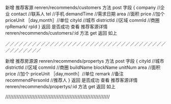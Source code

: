 新增 推荐客源 renren/recommends/customers
方法 post
字段 {
  company //企业
  contact //联系人
  tel    //手机
  demandTime //需求日期
  area    //面积
  price   //加个
  priceUnit ［day,month］//单位
  cityId //城市
  districtId //区域
  commId    //商圈
   rpRemark/
   rpId
}
返回 是否成功
查看 推荐客源详情
renren/recommends/customers/:id
方法 get
返回 如上


／／／／／／／／／／／／／／／／／／／／／／／／／／／／／／／／／／／／／／／／／／／／

新增 推荐房源源 renren/recommends/propertys
方法 post
字段 {
  cityId //城市
  districtId //区域
  commId    //商圈
  buildName
  blockName
  unitNum
  area    //面积
  price   //加个
  priceUnit ［day,month］//单位
  remark   //备注
  recommendPersonId //推荐人
}
返回 是否成功
查看 推荐客源详情
renren/recommends/propertys/:id
方法 get
返回 如上

/////////////////////////////////////////////////////////////////
